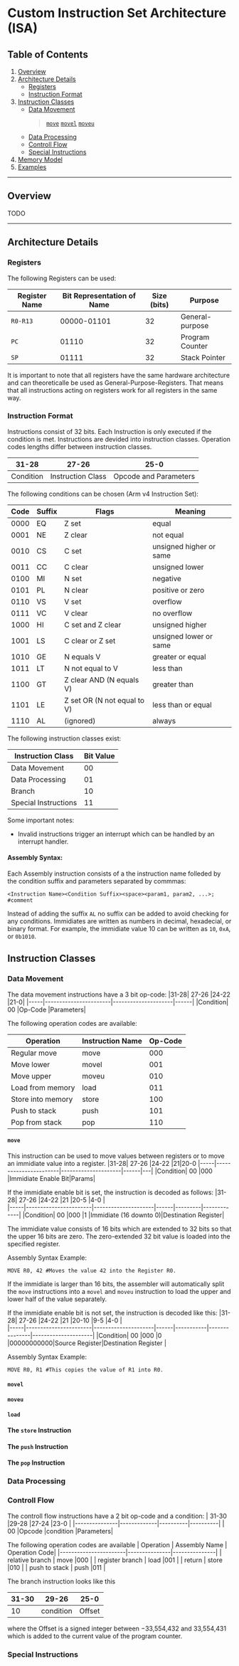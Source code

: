 # Custom Instruction Set Architecture (ISA)

## Table of Contents
1. [Overview](#overview)
2. [Architecture Details](#architecture-details)
   - [Registers](#registers)
   - [Instruction Format](#instruction-format)
3. [Instruction Classes](#instruction-classes)
   - [Data Movement](#data-movement)
     > [`move`](#move)
     > [`movel`](#movel)
     > [`moveu`](#moveu)
   - [Data Processing](#data-processing)
   - [Controll Flow](#controll-flow)
   - [Special Instructions](#special-instructions)
4. [Memory Model](#memory-model)
5. [Examples](#examples)

---

## Overview
TODO

---

## Architecture Details

### Registers
The following Registers can be used:

| Register Name |Bit Representation of Name| Size (bits) | Purpose                 |
|--------------|-|-------------|-------------------------|
| `R0-R13`      |00000-01101| 32          | General-purpose         |
| `PC`          |01110| 32          | Program Counter         |
| `SP`          |01111| 32          | Stack Pointer           |

It is important to note that all registers have the same hardware architecture and can
theoreticalle be used as General-Purpose-Registers. That means that all instructions 
acting on registers work for all registers in the same way.

### Instruction Format
Instructions consist of 32 bits. Each Instruction is only executed if the condition is met. Instructions are devided into instruction classes. Operation codes lengths differ between instruction classes. 

|31-28| 27-26                 |25-0                 |
|-----|-----------------------|---------------------|
|Condition| Instruction Class |Opcode and Parameters|

The following conditions can be chosen (Arm v4 Instruction Set):

| Code  | Suffix | Flags                           | Meaning                   |
|-------|--------|---------------------------------|---------------------------|
| 0000  | EQ     | Z set                           | equal                     |
| 0001  | NE     | Z clear                         | not equal                 |
| 0010  | CS     | C set                           | unsigned higher or same   |
| 0011  | CC     | C clear                         | unsigned lower            |
| 0100  | MI     | N set                           | negative                  |
| 0101  | PL     | N clear                         | positive or zero          |
| 0110  | VS     | V set                           | overflow                  |
| 0111  | VC     | V clear                         | no overflow               |
| 1000  | HI     | C set and Z clear               | unsigned higher           |
| 1001  | LS     | C clear or Z set                | unsigned lower or same    |
| 1010  | GE     | N equals V                      | greater or equal          |
| 1011  | LT     | N not equal to V                | less than                 |
| 1100  | GT     | Z clear AND (N equals V)        | greater than              |
| 1101  | LE     | Z set OR (N not equal to V)     | less than or equal        |
| 1110  | AL     | (ignored)                       | always                    |

The following instruction classes exist:

| Instruction Class | Bit Value   |
|-------------------|-------------|
| Data Movement     | 00          |
| Data Processing   | 01          |
| Branch            | 10          |
| Special Instructions | 11       |

Some important notes:
- Invalid instructions trigger an interrupt which can be handled by an interrupt handler.

#### Assembly Syntax:

Each Assembly instruction consists of a the instruction name folleded by the condition suffix and parameters separated by commmas:
```
<Instruction Name><Condition Suffix><space><param1, param2, ...>; #comment
```
Instead of adding the suffix `AL` no suffix can be added to avoid checking for any conditions. Immidiates are written as numbers in decimal, hexadecial, or binary format. 
For example, the immidiate value 10 can be written as `10`, `0xA`, or `0b1010`. 


## Instruction Classes

### Data Movement

The data movement instructions have a 3 bit op-code:
|31-28| 27-26                 |24-22                |21-0|
|-----|-----------------------|---------------------|------|
|Condition| 00                |Op-Code               |Parameters|

The following operation codes are available:

| Operation             | Instruction Name | Op-Code|
|-----------------------|---------------|---------------|
| Regular move          | move          |000            |
| Move lower            | movel         |001            |
| Move upper            | moveu         |010            |
| Load from memory      | load          |011            |
| Store into memory     | store         |100            |
| Push to stack         | push          |101            |
| Pop from stack        | pop           |110            |

#### `move`
This instruction can be used to move values between registers or to move an immidiate value into a register.
|31-28| 27-26                 |24-22                |21|20-0
|-----|-----------------------|---------------------|------|---|
|Condition| 00                |000               |Immidiate Enable Bit|Params|

If the immidiate enable bit is set, the instruction is decoded as follows:
|31-28| 27-26                 |24-22                |21    |20-5     |4-0          |  
|-----|-----------------------|---------------------|------|---------|-------------|
|Condition| 00                |000                  |1     |Immidiate (16 downto 0)|Destination Register|

The immidiate value consists of 16 bits which are extended to 32 bits so that the upper 16 bits are zero. The zero-extended 32 bit value is loaded into the specified register.

Assembly Syntax Example: 
```
MOVE R0, 42 #Moves the value 42 into the Register R0.
```
If the immidiate is larger than 16 bits, the assembler will automatically split the `move` instructions into a `movel` and `moveu` instruction to load the upper and lower half of the value separately.

If the immidiate enable bit is not set, the instruction is decoded like this:
|31-28| 27-26                 |24-22                |21    |20-10      |9-5            |4-0                  |  
|-----|-----------------------|---------------------|------|-----------|---------------|---------------------|
|Condition| 00                |000                  |0     |00000000000|Source Register|Destination Register |

Assembly Syntax Example: 
```
MOVE R0, R1 #This copies the value of R1 into R0.
```

#### `movel` 

#### `moveu`

#### `load` 

#### The `store` Instruction

#### The `push` Instruction

#### The `pop` Instruction

### Data Processing

### Controll Flow
The controll flow instructions have a 2 bit op-code and a condition:
|  31-30        |29-28        |27-24      |23-0     |
|---------------|-------------|----------|----------|
| 00            |Opcode       |condition |Parameters|

The following operation codes are available
| Operation             | Assembly Name | Operation Code|
|-----------------------|---------------|---------------|
| relative branch       | move          |000            |
| register branch       | load          |001            |
| return                | store         |010            |
| push to stack         | push          |011            |



The branch instruction looks like this

|  31-30        |29-26        |25-0      |
|---------------|-------------|----------|
| 10            |condition    |Offset    |

where the Offset is a signed integer between −33,554,432 and 33,554,431 which is added to the current value of the program counter.



### Special Instructions

